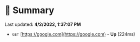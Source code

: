# 📖 Summary
Last updated: **4/2/2022, 1:37:07 PM**

- `GET` [https://google.com](https://google.com) - **Up** (224ms)

